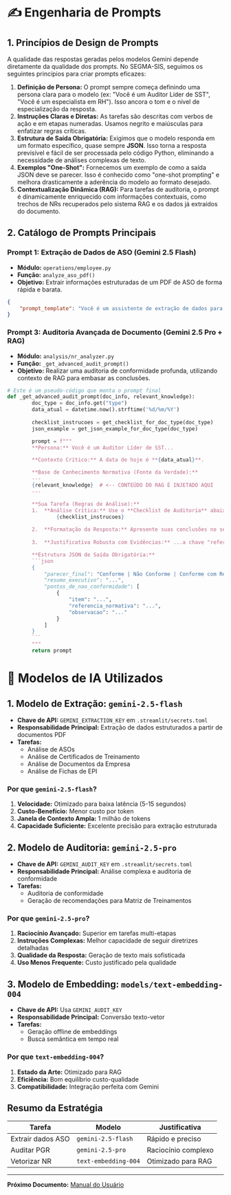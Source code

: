 # ✍️ Engenharia de Prompts

## 1. Princípios de Design de Prompts

A qualidade das respostas geradas pelos modelos Gemini depende diretamente da qualidade dos prompts. No SEGMA-SIS, seguimos os seguintes princípios para criar prompts eficazes:

1. **Definição de Persona:** O prompt sempre começa definindo uma persona clara para o modelo (ex: "Você é um Auditor Líder de SST", "Você é um especialista em RH"). Isso ancora o tom e o nível de especialização da resposta.
2. **Instruções Claras e Diretas:** As tarefas são descritas com verbos de ação e em etapas numeradas. Usamos negrito e maiúsculas para enfatizar regras críticas.
3. **Estrutura de Saída Obrigatória:** Exigimos que o modelo responda em um formato específico, quase sempre **JSON**. Isso torna a resposta previsível e fácil de ser processada pelo código Python, eliminando a necessidade de análises complexas de texto.
4. **Exemplos "One-Shot":** Fornecemos um exemplo de como a saída JSON deve se parecer. Isso é conhecido como "one-shot prompting" e melhora drasticamente a aderência do modelo ao formato desejado.
5. **Contextualização Dinâmica (RAG):** Para tarefas de auditoria, o prompt é dinamicamente enriquecido com informações contextuais, como trechos de NRs recuperados pelo sistema RAG e os dados já extraídos do documento.

## 2. Catálogo de Prompts Principais

### Prompt 1: Extração de Dados de ASO (Gemini 2.5 Flash)

- **Módulo:** `operations/employee.py`
- **Função:** `analyze_aso_pdf()`
- **Objetivo:** Extrair informações estruturadas de um PDF de ASO de forma rápida e barata.

```json
{
    "prompt_template": "Você é um assistente de extração de dados para documentos de Saúde e Segurança do Trabalho. Sua tarefa é analisar o ASO em PDF e extrair as informações abaixo.\nREGRAS OBRIGATÓRIAS:\n1. Responda APENAS com um bloco de código JSON válido. Não inclua a palavra 'json' ou qualquer outro texto antes ou depois do bloco JSON.\n2. Para todas as chaves de data, use ESTRITAMENTE o formato DD/MM/AAAA.\n3. Se uma informação não for encontrada de forma clara e inequívoca, o valor da chave correspondente no JSON deve ser null.\n4. IMPORTANTE: Os valores das chaves no JSON NÃO DEVEM conter o nome da chave. ERRADO: \"cargo\": \"Cargo: Operador\" CORRETO: \"cargo\": \"Operador\"\nJSON a ser preenchido:\n\n{\n  \"data_aso\": \"A data de emissão ou realização do exame clínico. Formato: DD/MM/AAAA.\",\n  \"vencimento_aso\": \"A data de vencimento explícita no ASO, se houver. Formato: DD/MM/AAAA.\",\n  \"riscos\": \"Uma string contendo os riscos ocupacionais listados, separados por vírgula.\",\n  \"cargo\": \"O cargo ou função do trabalhador.\",\n  \"tipo_aso\": \"O tipo de exame. Identifique como um dos seguintes: 'Admissional', 'Periódico', 'Demissional', 'Mudança de Risco', 'Retorno ao Trabalho', 'Monitoramento Pontual'.\"\n}\n"
}
```

### Prompt 3: Auditoria Avançada de Documento (Gemini 2.5 Pro + RAG)

- **Módulo:** `analysis/nr_analyzer.py`
- **Função:** `_get_advanced_audit_prompt()`
- **Objetivo:** Realizar uma auditoria de conformidade profunda, utilizando contexto de RAG para embasar as conclusões.

```python
# Este é um pseudo-código que monta o prompt final
def _get_advanced_audit_prompt(doc_info, relevant_knowledge):
        doc_type = doc_info.get("type")
        data_atual = datetime.now().strftime('%d/%m/%Y')
        
        checklist_instrucoes = get_checklist_for_doc_type(doc_type)
        json_example = get_json_example_for_doc_type(doc_type)

        prompt = f"""
        **Persona:** Você é um Auditor Líder de SST...

        **Contexto Crítico:** A data de hoje é **{data_atual}**.

        **Base de Conhecimento Normativa (Fonte da Verdade):**
        ---
        {relevant_knowledge}  # <-- CONTEÚDO DO RAG É INJETADO AQUI
        ---

        **Sua Tarefa (Regras de Análise):**
        1.  **Análise Crítica:** Use o **Checklist de Auditoria** abaixo...
                {checklist_instrucoes}
        
        2.  **Formatação da Resposta:** Apresente suas conclusões no seguinte formato JSON ESTRITO.
        
        3.  **Justificativa Robusta com Evidências:** ...a chave "referencia_normativa" DEVE ser preenchida com o item encontrado na **'Base de Conhecimento Normativa'**...

        **Estrutura JSON de Saída Obrigatória:**
        ```json
        {
            "parecer_final": "Conforme | Não Conforme | Conforme com Ressalvas",
            "resumo_executivo": "...",
            "pontos_de_nao_conformidade": [
                {
                    "item": "...",
                    "referencia_normativa": "...",
                    "observacao": "..."
                }
            ]
        }
        ```
        """
        return prompt
```

# 🤖 Modelos de IA Utilizados

## 1. Modelo de Extração: `gemini-2.5-flash`

- **Chave de API:** `GEMINI_EXTRACTION_KEY` em `.streamlit/secrets.toml`
- **Responsabilidade Principal:** Extração de dados estruturados a partir de documentos PDF
- **Tarefas:**
    - Análise de ASOs
    - Análise de Certificados de Treinamento
    - Análise de Documentos da Empresa
    - Análise de Fichas de EPI

### Por que `gemini-2.5-flash`?

1. **Velocidade:** Otimizado para baixa latência (5-15 segundos)
2. **Custo-Benefício:** Menor custo por token
3. **Janela de Contexto Ampla:** 1 milhão de tokens
4. **Capacidade Suficiente:** Excelente precisão para extração estruturada

## 2. Modelo de Auditoria: `gemini-2.5-pro`

- **Chave de API:** `GEMINI_AUDIT_KEY` em `.streamlit/secrets.toml`
- **Responsabilidade Principal:** Análise complexa e auditoria de conformidade
- **Tarefas:**
    - Auditoria de conformidade
    - Geração de recomendações para Matriz de Treinamentos

### Por que `gemini-2.5-pro`?

1. **Raciocínio Avançado:** Superior em tarefas multi-etapas
2. **Instruções Complexas:** Melhor capacidade de seguir diretrizes detalhadas
3. **Qualidade da Resposta:** Geração de texto mais sofisticada
4. **Uso Menos Frequente:** Custo justificado pela qualidade

## 3. Modelo de Embedding: `models/text-embedding-004`

- **Chave de API:** Usa `GEMINI_AUDIT_KEY`
- **Responsabilidade Principal:** Conversão texto-vetor
- **Tarefas:**
    - Geração offline de embeddings
    - Busca semântica em tempo real

### Por que `text-embedding-004`?

1. **Estado da Arte:** Otimizado para RAG
2. **Eficiência:** Bom equilíbrio custo-qualidade
3. **Compatibilidade:** Integração perfeita com Gemini

## Resumo da Estratégia

| Tarefa | Modelo | Justificativa |
|--------|--------|---------------|
| Extrair dados ASO | `gemini-2.5-flash` | Rápido e preciso |
| Auditar PGR | `gemini-2.5-pro` | Raciocínio complexo |
| Vetorizar NR | `text-embedding-004` | Otimizado para RAG |

---
**Próximo Documento:** [Manual do Usuário](./USER_MANUAL.md)
